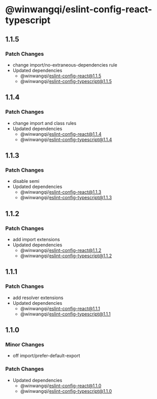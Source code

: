 # @winwangqi/eslint-config-react-typescript

## 1.1.5

### Patch Changes

- change import/no-extraneous-dependencies rule
- Updated dependencies
  - @winwangqi/eslint-config-react@1.1.5
  - @winwangqi/eslint-config-typescript@1.1.5

## 1.1.4

### Patch Changes

- change import and class rules
- Updated dependencies
  - @winwangqi/eslint-config-react@1.1.4
  - @winwangqi/eslint-config-typescript@1.1.4

## 1.1.3

### Patch Changes

- disable semi
- Updated dependencies
  - @winwangqi/eslint-config-react@1.1.3
  - @winwangqi/eslint-config-typescript@1.1.3

## 1.1.2

### Patch Changes

- add import extensions
- Updated dependencies
  - @winwangqi/eslint-config-react@1.1.2
  - @winwangqi/eslint-config-typescript@1.1.2

## 1.1.1

### Patch Changes

- add resolver extensions
- Updated dependencies
  - @winwangqi/eslint-config-react@1.1.1
  - @winwangqi/eslint-config-typescript@1.1.1

## 1.1.0

### Minor Changes

- off import/prefer-default-export

### Patch Changes

- Updated dependencies
  - @winwangqi/eslint-config-react@1.1.0
  - @winwangqi/eslint-config-typescript@1.1.0
